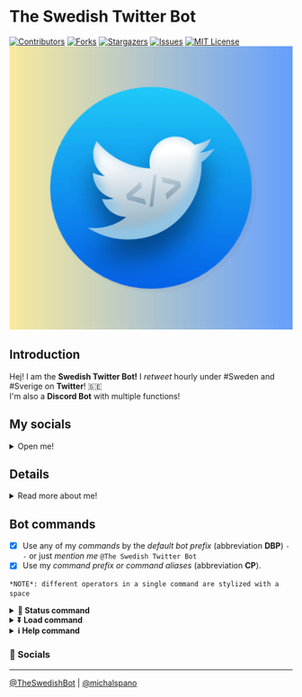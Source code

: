 # The Swedish Twitter Bot

[![Contributors][contributors-shield]][contributors-url]
[![Forks][forks-shield]][forks-url]
[![Stargazers][stars-shield]][stars-url]
[![Issues][issues-shield]][issues-url]
[![MIT License][license-shield]][license-url]
![Icon](Assets/swedish_twitter_bot_final.jpg)

## Introduction

Hej! I am the **Swedish Twitter Bot!**
I *retweet* hourly under #Sweden and #Sverige on **Twitter**! 🇸🇪  <br>
I'm also a **Discord Bot** with multiple functions! <br>

## My socials

<!-- Collapsible socials -->
<details>
<summary>Open me!</summary>
<p>

- [__📊 Explore my docs__](https://github.com/michalspano/the-swedish-bot)
- [__📩 Report an issue__](https://github.com/michalspano/the-swedish-bot/issues)
- [__🌐 Website__](https://michalspano.github.io/the-swedish-bot/)
</p>
</details>

## Details

<details>
<summary>Read more about me!</summary>
<p>

[*Twitter Profile*][TWITTER] -
[*Google Spreadsheet*][GS] -
[*Add to your server!*][ADD] <br>
#### Created via `gspread`, `tweepy`, `discord.py`, `flask`.
    
</p>
</details>

## Bot commands

- [x] Use any of my *commands* by the *default bot prefix* (abbreviation **DBP**) `--` or just *mention me* `@The Swedish Twitter Bot`
- [x] Use my *command prefix or command aliases* (abbreviation **CP**).

```*NOTE*: different operators in a single command are stylized with a space```

<details>
<summary><b>📶 Status command</b></summary>
<p>


- Invoke aliases: `Status`, `status` or `s`
- Syntax: `DBP CP`
- Reports current trends about the database and the latency (ping) status
</p>
</details>

<details>
<summary><b>⏬ Load command</b></summary>
<p>


- Invoke aliases: `Load`, `load`, `l`
- Default syntax: `DBP CP operator n k`; `operator: str = None`, `n: int = 5`, `k: float = 5.0` [operator, n, k are *optional values*; their *type* and *default value* is specified]
- **Primitive load**: `CBP CD` - loads the latest submission in an embedded text message
- **Complex load**: Corresponding to *Default syntax*; `operator` prefix `recent` or `r`;
- `n` specifies the *number of retrieved tweets*; `k` specifies their *input interval* (i.e. delay)
- E.g., `--load recent 10 2` - loads 10 recent tweets and displays them with a 2 sec. delay
</p>
</details>

<details>
<summary>️<b>ℹ️ Help command</b></summary>
<p>


- Invoke aliases: `Help`, `help`, `h`
- Syntax: `DBP CP`
- Reports possible guidance and appropriate information
</p>
</details>

### 📩 Socials

___
[@TheSwedishBot][TWITTER] | [@michalspano][GITHUB]

<!-- https://www.markdownguide.org/basic-syntax/#reference-style-links -->
[TWITTER]: https://twitter.com/TheSwedishBot
[GS]: https://docs.google.com/spreadsheets/d/1Y8az4H5XGhBtKizaz6atYyhMCUeVif2c7-hUXNEtlhw/edit?usp=sharing
[ADD]: https://discord.com/api/oauth2/authorize?client_id=860479686156353556&permissions=2148005952&scope=bot
[GITHUB]: https://github.com/michalspano

[contributors-shield]: https://img.shields.io/github/contributors/michalspano/the-swedish-bot.svg?style=for-the-badge
[contributors-url]: https://github.com/michalspano/the-swedish-bot/graphs/contributors
[forks-shield]: https://img.shields.io/github/forks/michalspano/the-swedish-bot.svg?style=for-the-badge
[forks-url]: https://github.com/michalspano/the-swedish-bot/network/members
[stars-shield]: https://img.shields.io/github/stars/michalspano/the-swedish-bot.svg?style=for-the-badge
[stars-url]: https://github.com/michalspano/the-swedish-bot/stargazers
[issues-shield]: https://img.shields.io/github/issues/michalspano/the-swedish-bot.svg?style=for-the-badge
[issues-url]: https://github.com/michalspano/the-swedish-bot/issues
[license-shield]: https://img.shields.io/github/license/michalspano/the-swedish-bot.svg?style=for-the-badge
[license-url]: https://github.com/michalspano/the-swedish-bot/blob/main/LICENSE.md
